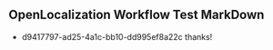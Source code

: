 ## OpenLocalization Workflow Test MarkDown
* d9417797-ad25-4a1c-bb10-dd995ef8a22c thanks!

<!--HONumber=Oct16_HO2-->


